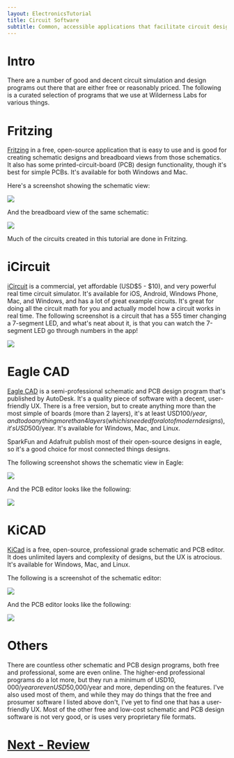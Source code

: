 ```yaml
---
layout: ElectronicsTutorial
title: Circuit Software
subtitle: Common, accessible applications that facilitate circuit design and analysis.
---
```


# Intro

There are a number of good and decent circuit simulation and design programs out there that are either free or reasonably priced. The following is a curated selection of programs that we use at Wilderness Labs for various things.

# Fritzing

[Fritzing](http://fritzing.org/) in a free, open-source application that is easy to use and is good for creating schematic designs and breadboard views from those schematics. It also has some printed-circuit-board (PCB) design functionality, though it's best for simple PCBs. It's available for both Windows and Mac.

Here's a screenshot showing the schematic view:

![](Fritzing_Schematic_View.png)

And the breadboard view of the same schematic:

![](Fritzing_Breadboard_View.png)

Much of the circuits created in this tutorial are done in Fritzing.

# iCircuit

[iCircuit](http://icircuitapp.com/) is a commercial, yet affordable (USD$5 - $10), and very powerful real time circuit simulator. It's available for iOS, Android, Windows Phone, Mac, and Windows, and has a lot of great example circuits. It's great for doing all the circuit math for you and actually model how a circuit works in real time. The following screenshot is a circuit that has a 555 timer changing a 7-segment LED, and what's neat about it, is that you can watch the 7-segment LED go through numbers in the app!

![](iCircuit.png)

# Eagle CAD

[Eagle CAD](https://www.autodesk.com/products/eagle/free-download) is a semi-professional schematic and PCB design program that's published by AutoDesk. It's a quality piece of software with a decent, user-friendly UX. There is a free version, but to create anything more than the most simple of boards (more than 2 layers), it's at least USD$100/year, and to do anything more than 4 layers (which is needed for a lot of modern designs), it's USD$500/year. It's available for Windows, Mac, and Linux.

SparkFun and Adafruit publish most of their open-source designs in eagle, so it's a good choice for most connected things designs.

The following screenshot shows the schematic view in Eagle:

![](Eagle_Schematic_View.png)

And the PCB editor looks like the following:

![](Eagle_PCB_Design_View.png)

# KiCAD

[KiCad](http://kicad-pcb.org/) is a free, open-source, professional grade schematic and PCB editor. It does unlimited layers and complexity of designs, but the UX is atrocious. It's available for Windows, Mac, and Linux.

The following is a screenshot of the schematic editor:

![](KiCad_Schematic_View.png)

And the PCB editor looks like the following:

![](KiCad_PCB_Design_View.png)

# Others

There are countless other schematic and PCB design programs, both free and professional, some are even online. The higher-end professional programs do a lot more, but they run a minimum of USD$10,000/year or even USD$50,000/year and more, depending on the features. I've also used most of them, and while they may do things that the free and prosumer software I listed above don't, I've yet to find one that has a user-friendly UX. Most of the other free and low-cost schematic and PCB design software is not very good, or is uses very proprietary file formats.

# [Next - Review](../Review)